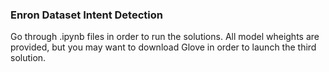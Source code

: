 ### Enron Dataset Intent Detection

Go through .ipynb files in order to run the solutions. All model wheights are provided, but you may want to download Glove in order to launch the third solution.
